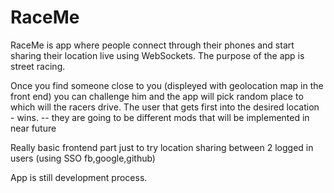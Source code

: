 # RaceMe

RaceMe is app where people connect through their phones and start sharing their location live using WebSockets.
The purpose of the app is street racing.

Once you find someone close to you (displeyed with geolocation map in the front end) you can challenge him and the app will pick random
place to which will the racers drive. The user that gets first into the desired location - wins.
-- they are going to be different mods that will be implemented in near future

Really basic frontend part just to try location sharing between 2 logged in users (using SSO fb,google,github)

App is still development process.

